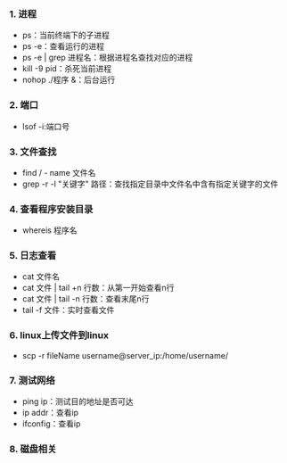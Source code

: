 ### 1. 进程
- ps：当前终端下的子进程
- ps -e：查看运行的进程
- ps -e | grep 进程名：根据进程名查找对应的进程
- kill -9 pid：杀死当前进程
- nohop ./程序 &：后台运行
### 2. 端口
- lsof -i:端口号

### 3. 文件查找
- find / - name 文件名
- grep -r -l "关键字" 路径：查找指定目录中文件名中含有指定关键字的文件
### 4. 查看程序安装目录
- whereis 程序名
### 5. 日志查看
- cat 文件名
- cat 文件 | tail +n 行数：从第一开始查看n行
- cat 文件 | tail -n 行数：查看末尾n行
- tail -f 文件：实时查看文件
### 6. linux上传文件到linux
- scp -r fileName username@server_ip:/home/username/

### 7. 测试网络
- ping ip：测试目的地址是否可达
- ip addr：查看ip
- ifconfig：查看ip

### 8. 磁盘相关
